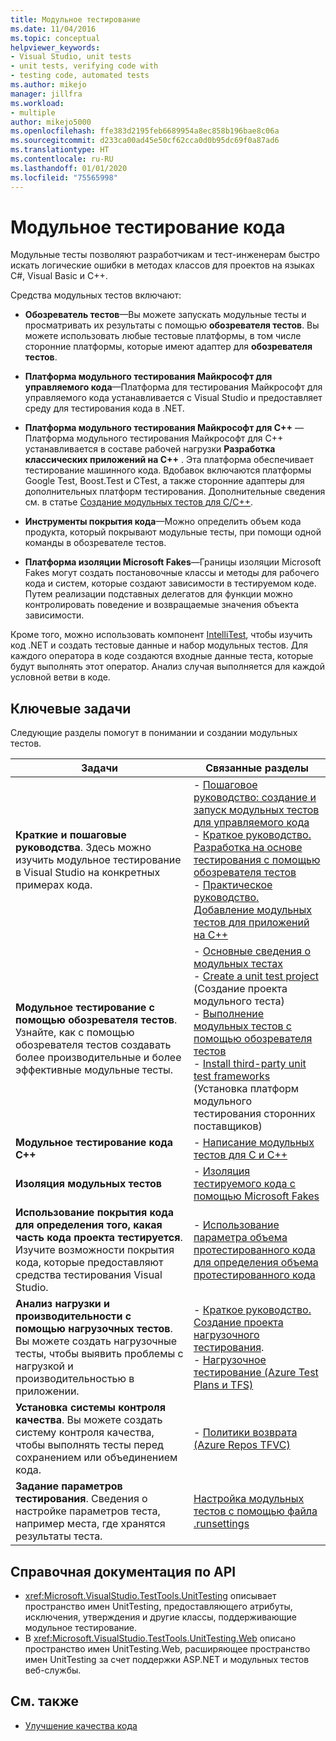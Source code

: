 ```yaml
---
title: Модульное тестирование
ms.date: 11/04/2016
ms.topic: conceptual
helpviewer_keywords:
- Visual Studio, unit tests
- unit tests, verifying code with
- testing code, automated tests
ms.author: mikejo
manager: jillfra
ms.workload:
- multiple
author: mikejo5000
ms.openlocfilehash: ffe383d2195feb6689954a8ec858b196bae8c06a
ms.sourcegitcommit: d233ca00ad45e50cf62cca0d0b95dc69f0a87ad6
ms.translationtype: HT
ms.contentlocale: ru-RU
ms.lasthandoff: 01/01/2020
ms.locfileid: "75565998"
---
```

# <a name="unit-test-your-code"></a>Модульное тестирование кода

Модульные тесты позволяют разработчикам и тест-инженерам быстро искать логические ошибки в методах классов для проектов на языках C#, Visual Basic и C++.

Средства модульных тестов включают:

* **Обозреватель тестов**&mdash;Вы можете запускать модульные тесты и просматривать их результаты с помощью **обозревателя тестов**. Вы можете использовать любые тестовые платформы, в том числе сторонние платформы, которые имеют адаптер для **обозревателя тестов**.

* **Платформа модульного тестирования Майкрософт для управляемого кода**&mdash;Платформа для тестирования Майкрософт для управляемого кода устанавливается с Visual Studio и предоставляет среду для тестирования кода в .NET.

* **Платформа модульного тестирования Майкрософт для C++** &mdash;Платформа модульного тестирования Майкрософт для C++ устанавливается в составе рабочей нагрузки **Разработка классических приложений на C++** . Эта платформа обеспечивает тестирование машинного кода. Вдобавок включаются платформы Google Test, Boost.Test и CTest, а также сторонние адаптеры для дополнительных платформ тестирования. Дополнительные сведения см. в статье [Создание модульных тестов для C/C++](../test/writing-unit-tests-for-c-cpp.md).

* **Инструменты покрытия кода**&mdash;Можно определить объем кода продукта, который покрывают модульные тесты, при помощи одной команды в обозревателе тестов.

* **Платформа изоляции Microsoft Fakes**&mdash;Границы изоляции Microsoft Fakes могут создать постановочные классы и методы для рабочего кода и систем, которые создают зависимости в тестируемом коде. Путем реализации подставных делегатов для функции можно контролировать поведение и возвращаемые значения объекта зависимости.

Кроме того, можно использовать компонент [IntelliTest](../test/generate-unit-tests-for-your-code-with-intellitest.md), чтобы изучить код .NET и создать тестовые данные и набор модульных тестов. Для каждого оператора в коде создаются входные данные теста, которые будут выполнять этот оператор. Анализ случая выполняется для каждой условной ветви в коде.

## <a name="key-tasks"></a>Ключевые задачи

Следующие разделы помогут в понимании и создании модульных тестов.

|Задачи|Связанные разделы|
|-|-----------------------|
|**Краткие и пошаговые руководства**. Здесь можно изучить модульное тестирование в Visual Studio на конкретных примерах кода.|- [Пошаговое руководство: создание и запуск модульных тестов для управляемого кода](../test/walkthrough-creating-and-running-unit-tests-for-managed-code.md)<br />- [Краткое руководство. Разработка на основе тестирования с помощью обозревателя тестов](../test/quick-start-test-driven-development-with-test-explorer.md)<br />- [Практическое руководство. Добавление модульных тестов для приложений на C++](../test/how-to-use-microsoft-test-framework-for-cpp.md)|
|**Модульное тестирование с помощью обозревателя тестов**. Узнайте, как с помощью обозревателя тестов создавать более производительные и более эффективные модульные тесты.|- [Основные сведения о модульных тестах](../test/unit-test-basics.md)<br />- [Create a unit test project](../test/create-a-unit-test-project.md) (Создание проекта модульного теста)<br />- [Выполнение модульных тестов с помощью обозревателя тестов](../test/run-unit-tests-with-test-explorer.md)<br />- [Install third-party unit test frameworks](../test/install-third-party-unit-test-frameworks.md) (Установка платформ модульного тестирования сторонних поставщиков)|
|**Модульное тестирование кода C++**|- [Написание модульных тестов для C и C++](../test/writing-unit-tests-for-c-cpp.md)|
|**Изоляция модульных тестов**|- [Изоляция тестируемого кода с помощью Microsoft Fakes](../test/isolating-code-under-test-with-microsoft-fakes.md)|
|**Использование покрытия кода для определения того, какая часть кода проекта тестируется**. Изучите возможности покрытия кода, которые предоставляют средства тестирования Visual Studio.|- [Использование параметра объема протестированного кода для определения объема протестированного кода](../test/using-code-coverage-to-determine-how-much-code-is-being-tested.md)|
|**Анализ нагрузки и производительности с помощью нагрузочных тестов**. Вы можете создать нагрузочные тесты, чтобы выявить проблемы с нагрузкой и производительностью в приложении.|- [Краткое руководство. Создание проекта нагрузочного тестирования](../test/quickstart-create-a-load-test-project.md).<br />- [Нагрузочное тестирование (Azure Test Plans и TFS)](/azure/devops/test/load-test/index?view=vsts)|
|**Установка системы контроля качества**. Вы можете создать систему контроля качества, чтобы выполнять тесты перед сохранением или объединением кода.|- [Политики возврата (Azure Repos TFVC)](/azure/devops/repos/tfvc/add-check-policies?view=vsts)|
|**Задание параметров тестирования**. Сведения о настройке параметров теста, например места, где хранятся результаты теста.|[Настройка модульных тестов с помощью файла .runsettings](../test/configure-unit-tests-by-using-a-dot-runsettings-file.md)|

## <a name="api-reference-documentation"></a>Справочная документация по API

- <xref:Microsoft.VisualStudio.TestTools.UnitTesting> описывает пространство имен UnitTesting, предоставляющего атрибуты, исключения, утверждения и другие классы, поддерживающие модульное тестирование.
- В <xref:Microsoft.VisualStudio.TestTools.UnitTesting.Web> описано пространство имен UnitTesting.Web, расширяющее пространство имен UnitTesting за счет поддержки ASP.NET и модульных тестов веб-службы.

## <a name="see-also"></a>См. также

- [Улучшение качества кода](../test/improve-code-quality.md)
